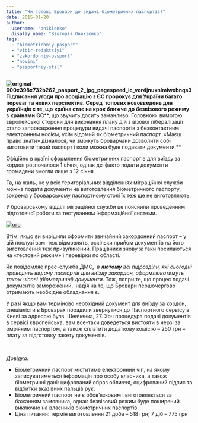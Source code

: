 ```yaml
---
title: "Чи готові Бровари до видачі біометричних паспортів?"
date: 2015-01-20
author: 
  username: "onikienko"
  display_name: "Вікторія Оникієнко"
tags: 
  - "biometrichniy-pasport"
  - "vibir-redaktsiyi"
  - "zakordonniy-pasport"
  - "novini"
  - "pasportniy-stil"
---
```


**![original-600x398x732b262_pasport_2_jpg_pagespeed_ic_vor4jnuxnlmiwxbnqs3](https://mpz.brovary.org/wp-content/uploads/2015/01/original-600x398x732b262_pasport_2_jpg_pagespeed_ic_vor4jnuxnlmiwxbnqs3.jpg)Підписання угоди про асоціацію з ЄС пророкує для України багато переваг та нових перспектив. Серед  топових нововведень для українців є те, що** **країна стає на крок ближче до безвізового режиму з** **країнами** **ЄС****, що звучить досить заманливо. Головною  вимогою європейської сторони для виконання плану дій з візової лібералізації стало запровадження процедури видачі паспортів з безконтактним електронним носієм, усім відомий як біометричний паспорт. «Маєш право знати» дізналося, чи зможуть броварчани дозволити собі виготовити такий паспорт і коли можна буде подавати документи.**

Офіційно в країні оформлення біометричних паспортів для виїзду за кордон розпочалося 1 січня, однак де-факто подати документи громадяни змогли лише з 12 січня.

Та, на жаль, не у всіх територіальних відділеннях міграційної служби можна подати документи на виготовлення біометричного паспорту, зокрема у броварському паспортному столі їх теж ще не виготовляють.

У броварському відділі міграційної служби це пояснили проведенням підготовчої роботи та тестуванням інформаційної системи.

[![ого](https://mpz.brovary.org/wp-content/uploads/2015/01/CAM00662.jpg)](https://mpz.brovary.org/wp-content/uploads/2015/01/CAM00662.jpg)

Втім, якщо ви вирішили оформити звичайний закордонний паспорт – у цій послузі вам  теж відмовлять, оскільки прийом документів на його виготовлення теж призупинений. Працівники знову ж таки посилаються на «тестовий режим» і перевірки по області.

Як повідомляє прес-служба ДМС,  _в **лютому** всі підрозділи, які сьогодні проводять видачу паспортів для виїзду закордон, оформлюватимуть також чіпові (біометричні) документи_. Тож, попри те, що процес подачі документів заморожений,  надія на те, що Бровари першочергово отримають необхідне обладнання є.

У разі якщо вам терміново необхідний документ для виїзду за кордон, спеціалісти в Броварах порадили звернутися до Паспортного сервісу в Києві за адресою булв. Шевченка, 27. Хоч процедура подачі документів в сервісі європейська, вам все-таки доведеться вистояти в черзі за омріяним паспортом, а також сплатити додаткову комісію – 250 грн –  плату за підготовку пакету документів.

 

_Довідка:_

- Біометричний паспорт міститиме електронний чіп, на якому записуватиметься інформація про особу власника, а також біометричні дані: цифрований образ обличчя, оцифрований підпис та відбитки вказівних пальців рук.
- Біометричний паспорт не є обов’язковим і виготовляється за бажанням замовника, однак безвізовий режим буде поширений виключно на власників біометричних паспортів.
- Ціна питання: термін виготовлення 21 доба – 518 грн; 7 діб – 775 грн
